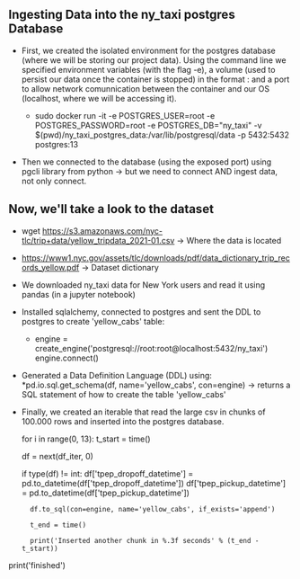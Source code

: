## Ingesting Data into the ny_taxi postgres Database


* First, we created the isolated environment for the postgres database (where we will be storing our project data). Using the command line we specified environment variables (with the flag -e), a volume (used to persist our data once the container is stopped) in the format <local-path>:<postgres-file-system-storage-path> and a port to allow network comunnication between the container and our OS (localhost, where we will be accessing it). 

    *  sudo docker run -it -e POSTGRES_USER=root -e POSTGRES_PASSWORD=root -e POSTGRES_DB="ny_taxi" -v $(pwd)/ny_taxi_postgres_data:/var/lib/postgresql/data -p 5432:5432 postgres:13

* Then we connected to the database (using the exposed port) using pgcli library from python -> but we need to connect AND ingest data, not only connect. 

## Now, we'll take a look to the dataset

* wget https://s3.amazonaws.com/nyc-tlc/trip+data/yellow_tripdata_2021-01.csv -> Where the data is located

* https://www1.nyc.gov/assets/tlc/downloads/pdf/data_dictionary_trip_records_yellow.pdf -> Dataset dictionary

* We downloaded ny_taxi data for New York users and read it using pandas (in a jupyter notebook)

* Installed sqlalchemy, connected to postgres and sent the DDL to postgres to create 'yellow_cabs' table:
    * engine = create_engine('postgresql://root:root@localhost:5432/ny_taxi')
      engine.connect()

* Generated a Data Definition Language (DDL) using:
    *pd.io.sql.get_schema(df, name='yellow_cabs', con=engine) -> returns a SQL statement of how to create
    the table 'yellow_cabs'


* Finally, we created an iterable that read the large csv in chunks of 100.000 rows and inserted into the postgres database.

    for i in range(0, 13):
    t_start = time()
    
    df = next(df_iter, 0)
    
    if type(df) != int:
        df['tpep_dropoff_datetime'] = pd.to_datetime(df['tpep_dropoff_datetime'])
        df['tpep_pickup_datetime'] = pd.to_datetime(df['tpep_pickup_datetime'])

        df.to_sql(con=engine, name='yellow_cabs', if_exists='append')

        t_end = time()

        print('Inserted another chunk in %.3f seconds' % (t_end - t_start))
    
print('finished')